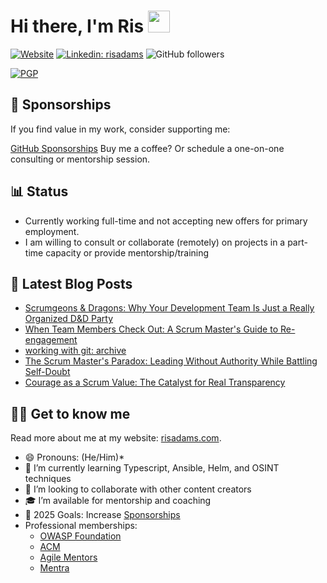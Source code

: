 
# Hi there, I'm Ris <img src="https://raw.githubusercontent.com/MartinHeinz/MartinHeinz/master/wave.gif" width="35px" />

[![Website](https://img.shields.io/website?label=risadams.com&style=for-the-badge&url=https%3A%2F%2Frisadams.com)](https://risadams.com) [![Linkedin: risadams](https://img.shields.io/badge/-risadams-blue?style=for-the-badge&logo=Linkedin&logoColor=white&link=https://www.linkedin.com/in/risadams/)](https://www.linkedin.com/in/risadams/) ![GitHub followers](https://img.shields.io/github/followers/risadams?label=Github%20Followers&style=for-the-badge)

[![PGP](https://badgen.net/keybase/pgp/risadams)](https://keybase.io/risadams)

## 💖 Sponsorships

If you find value in my work, consider supporting me:

[GitHub Sponsorships](https://github.com/sponsors/risadams)
Buy me a coffee? Or schedule a one-on-one consulting or mentorship session.

## 📊 Status

- Currently working full-time and not accepting new offers for primary employment.
- I am willing to consult or collaborate (remotely) on projects in a part-time capacity or provide mentorship/training

## 📝 Latest Blog Posts

<!-- BLOG-POST-LIST:START -->
- [Scrumgeons &amp; Dragons: Why Your Development Team Is Just a Really Organized D&amp;D Party](https://risadams.com/blog/2025/08/28/scrumgeons-dragons)
- [When Team Members Check Out: A Scrum Master&#39;s Guide to Re-engagement](https://risadams.com/blog/2025/08/19/scrum-mastershow-to-deal-with-a-disengaged-team-member)
- [working with git: archive](https://risadams.com/blog/2025/08/05/working-with-git-archive)
- [The Scrum Master&#39;s Paradox: Leading Without Authority While Battling Self-Doubt](https://risadams.com/blog/2025/08/04/the-scrum-masters-paradox-leading-without-authority-while-battling-self-doubt)
- [Courage as a Scrum Value: The Catalyst for Real Transparency](https://risadams.com/blog/2025/07/14/courage-as-a-scrum-value)
<!-- BLOG-POST-LIST:END -->

## 👨‍💻 Get to know me

Read more about me at my website: [risadams.com](https://risadams.com).

- 😄 Pronouns: (He/Him)*
- 🌱 I’m currently learning Typescript, Ansible, Helm, and OSINT techniques
- 👯 I’m looking to collaborate with other content creators
- 🎓 I’m available for mentorship and coaching
- 🥅 2025 Goals: Increase [Sponsorships](https://github.com/sponsors/risadams?o=esb)
- Professional memberships:
  - [OWASP Foundation](https://owasp.org/membership/)
  - [ACM](https://www.acm.org/membership)
  - [Agile Mentors](https://www.agilementors.com/)
  - [Mentra](https://www.mentra.com/)

